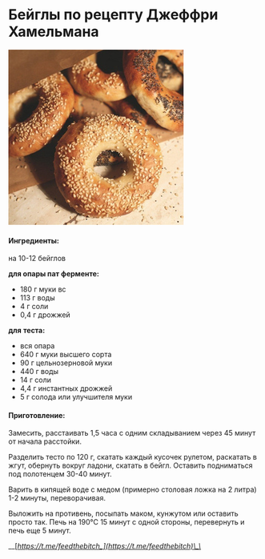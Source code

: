 # Бейглы по рецепту Джеффри Хамельмана

![](../../pics/p_o%20%281%29.jpg)

#### Ингредиенты:

на 10-12 бейглов

**для опары пат ферменте:**

* 180 г муки вс 
* 113 г воды 
* 4 г соли 
* 0,4 г дрожжей

**для**  **теста:**

* вся опара
* 640 г муки высшего сорта 
* 90 г цельнозерновой муки 
* 440 г воды 
* 14 г соли 
* 4,4 г инстантных дрожжей 
* 5 г солода или улучшителя муки

#### Приготовление:

Замесить, расстаивать 1,5 часа с одним складыванием через 45 минут от начала расстойки.

Разделить тесто по 120 г, скатать каждый кусочек рулетом, раскатать в жгут, обернуть вокруг ладони, скатать в бейгл. Оставить подниматься под полотенцем 30-40 минут.

Варить в кипящей воде с медом \(примерно столовая ложка на 2 литра\) 1-2 минуты, переворачивая. 

Выложить на противень, посыпать маком, кунжутом или оставить просто так. Печь на 190℃ 15 минут с одной стороны, перевернуть и печь еще 5 минут.

\_\_[_https://t.me/feedthebitch_](https://t.me/feedthebitch)\_\_

